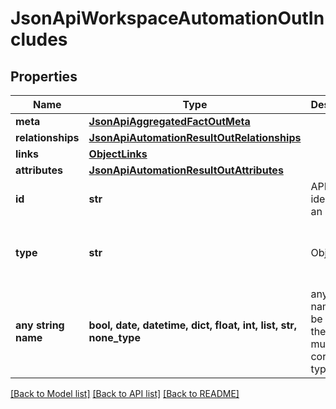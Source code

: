 # JsonApiWorkspaceAutomationOutIncludes


## Properties
Name | Type | Description | Notes
------------ | ------------- | ------------- | -------------
**meta** | [**JsonApiAggregatedFactOutMeta**](JsonApiAggregatedFactOutMeta.md) |  | [optional] 
**relationships** | [**JsonApiAutomationResultOutRelationships**](JsonApiAutomationResultOutRelationships.md) |  | [optional] 
**links** | [**ObjectLinks**](ObjectLinks.md) |  | [optional] 
**attributes** | [**JsonApiAutomationResultOutAttributes**](JsonApiAutomationResultOutAttributes.md) |  | [optional] 
**id** | **str** | API identifier of an object | [optional] 
**type** | **str** | Object type | [optional]  if omitted the server will use the default value of "automationResult"
**any string name** | **bool, date, datetime, dict, float, int, list, str, none_type** | any string name can be used but the value must be the correct type | [optional]

[[Back to Model list]](../README.md#documentation-for-models) [[Back to API list]](../README.md#documentation-for-api-endpoints) [[Back to README]](../README.md)


